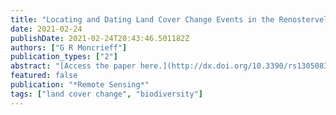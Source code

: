 ```yaml
---
title: "Locating and Dating Land Cover Change Events in the Renosterveld, a Critically Endangered Shrubland Ecosystem"
date: 2021-02-24
publishDate: 2021-02-24T20:43:46.501182Z
authors: ["G R Moncrieff"]
publication_types: ["2"]
abstract: "[Access the paper here.](http://dx.doi.org/10.3390/rs13050834) Land cover change is the leading cause of global biodiversity decline. New satellite platforms allow for monitoring of habitats in increasingly fine detail, but most applications have been limited to forested ecosystems. I demonstrate…"
featured: false
publication: "*Remote Sensing*"
tags: ["land cover change", "biodiversity"]
---
```



